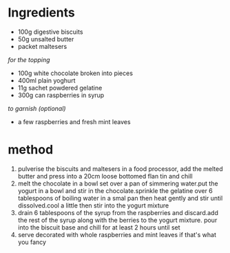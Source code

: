 # Ingredients

-   100g digestive biscuits
-   50g unsalted butter
-   packet maltesers

*for the topping*

-   100g white chocolate broken into pieces
-   400ml plain yoghurt
-   11g sachet powdered gelatine
-   300g can raspberries in syrup

*to garnish (optional)*

-   a few raspberries and fresh mint leaves

# method

1.  pulverise the biscuits and maltesers in a food processor, add the melted butter and press into a 20cm loose bottomed flan tin and chill
2.  melt the chocolate in a bowl set over a pan of simmering water.put the yogurt in a bowl and stir in the chocolate.sprinkle the gelatine over 6 tablespoons of boiling water in a smal pan then heat gently and stir until dissolved.cool a little then stir into the yogurt mixture
3.  drain 6 tablespoons of the syrup from the raspberries and discard.add the rest of the syrup along with the berries to the yogurt mixture. pour into the biscuit base and chill for at least 2 hours until set
4.  serve decorated with whole raspberries and mint leaves if that's what you fancy

